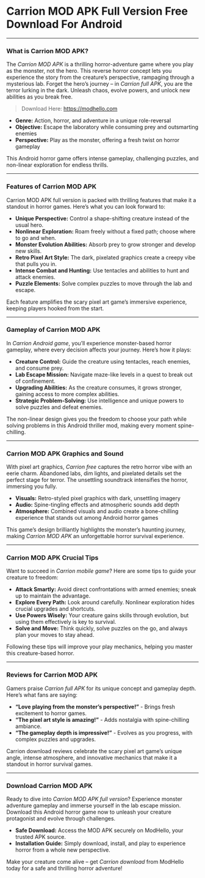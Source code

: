# Carrion MOD APK Full Version Free Download For Android

---

### What is Carrion MOD APK?

The *Carrion MOD APK* is a thrilling horror-adventure game where you play as the monster, not the hero. This reverse horror concept lets you experience the story from the creature’s perspective, rampaging through a mysterious lab. Forget the hero’s journey – in *Carrion full APK*, you are the terror lurking in the dark. Unleash chaos, evolve powers, and unlock new abilities as you break free.

>Download Here: https://modhello.com

- **Genre:** Action, horror, and adventure in a unique role-reversal
- **Objective:** Escape the laboratory while consuming prey and outsmarting enemies
- **Perspective:** Play as the monster, offering a fresh twist on horror gameplay

This Android horror game offers intense gameplay, challenging puzzles, and non-linear exploration for endless thrills.

---

### Features of Carrion MOD APK

Carrion MOD APK full version is packed with thrilling features that make it a standout in horror games. Here’s what you can look forward to:

- **Unique Perspective:** Control a shape-shifting creature instead of the usual hero.
- **Nonlinear Exploration:** Roam freely without a fixed path; choose where to go and when.
- **Monster Evolution Abilities:** Absorb prey to grow stronger and develop new skills.
- **Retro Pixel Art Style:** The dark, pixelated graphics create a creepy vibe that pulls you in.
- **Intense Combat and Hunting:** Use tentacles and abilities to hunt and attack enemies.
- **Puzzle Elements:** Solve complex puzzles to move through the lab and escape.
  
Each feature amplifies the scary pixel art game’s immersive experience, keeping players hooked from the start.

---

### Gameplay of Carrion MOD APK

In *Carrion Android game*, you’ll experience monster-based horror gameplay, where every decision affects your journey. Here’s how it plays:

- **Creature Control:** Guide the creature using tentacles, reach enemies, and consume prey.
- **Lab Escape Mission:** Navigate maze-like levels in a quest to break out of confinement.
- **Upgrading Abilities:** As the creature consumes, it grows stronger, gaining access to more complex abilities.
- **Strategic Problem-Solving:** Use intelligence and unique powers to solve puzzles and defeat enemies.

The non-linear design gives you the freedom to choose your path while solving problems in this Android thriller mod, making every moment spine-chilling.

---

### Carrion MOD APK Graphics and Sound

With pixel art graphics, *Carrion free* captures the retro horror vibe with an eerie charm. Abandoned labs, dim lights, and pixelated details set the perfect stage for terror. The unsettling soundtrack intensifies the horror, immersing you fully.

- **Visuals:** Retro-styled pixel graphics with dark, unsettling imagery
- **Audio:** Spine-tingling effects and atmospheric sounds add depth
- **Atmosphere:** Combined visuals and audio create a bone-chilling experience that stands out among Android horror games

This game’s design brilliantly highlights the monster’s haunting journey, making *Carrion MOD APK* an unforgettable horror survival experience.

---

### Carrion MOD APK Crucial Tips

Want to succeed in *Carrion mobile game*? Here are some tips to guide your creature to freedom:

- **Attack Smartly:** Avoid direct confrontations with armed enemies; sneak up to maintain the advantage.
- **Explore Every Path:** Look around carefully. Nonlinear exploration hides crucial upgrades and shortcuts.
- **Use Powers Wisely:** Your creature gains skills through evolution, but using them effectively is key to survival.
- **Solve and Move:** Think quickly, solve puzzles on the go, and always plan your moves to stay ahead.

Following these tips will improve your play mechanics, helping you master this creature-based horror.

---

### Reviews for Carrion MOD APK

Gamers praise *Carrion full APK* for its unique concept and gameplay depth. Here’s what fans are saying:

- **“Love playing from the monster’s perspective!”** - Brings fresh excitement to horror games.
- **“The pixel art style is amazing!”** - Adds nostalgia with spine-chilling ambiance.
- **“The gameplay depth is impressive!”** - Evolves as you progress, with complex puzzles and upgrades.

Carrion download reviews celebrate the scary pixel art game’s unique angle, intense atmosphere, and innovative mechanics that make it a standout in horror survival games.

---

### Download Carrion MOD APK

Ready to dive into *Carrion MOD APK full version*? Experience monster adventure gameplay and immerse yourself in the lab escape mission. Download this Android horror game now to unleash your creature protagonist and evolve through challenges.

- **Safe Download:** Access the MOD APK securely on ModHello, your trusted APK source.
- **Installation Guide:** Simply download, install, and play to experience horror from a whole new perspective.

Make your creature come alive – get *Carrion download* from ModHello today for a safe and thrilling horror adventure!
